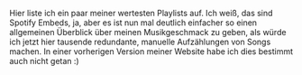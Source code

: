 Hier liste ich ein paar meiner wertesten Playlists auf. Ich weiß, das sind Spotify Embeds, ja, aber es ist nun mal deutlich einfacher so einen allgemeinen Überblick über meinen Musikgeschmack zu geben, als würde ich jetzt hier tausende redundante, manuelle Aufzählungen von Songs machen. In einer vorherigen Version meiner Website habe ich dies bestimmt auch nicht getan :) 